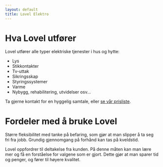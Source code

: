 ```yaml
---
layout: default
title: Lovel Elektro
---
```


# Hva Lovel utfører

Lovel utfører alle typer elektriske tjenester i hus og hytte:

- Lys
- Stikkontakter
- Tv-uttak
- Sikringsskap
- Styringssystemer
- Varme
- Nybygg, rehabilitering, utvidelser osv...

Ta gjerne kontakt for en hyggelig samtale, eller [se vår prisliste](priser).

# Fordeler med å bruke Lovel
Større fleksibilitet med tanke på befaring, som gjør at man slipper å ta seg fri fra jobb. Grundig gjennomgang på forhånd kan tas på kveldstid.

Lovel oppfordrer til deltakelse fra kunden. På denne måten kan man lære mer og få en forståelse for valgene som er gjort. Dette gjør at man sparer tid og penger, og fører til høyere kvalitet.